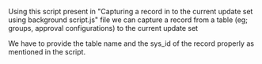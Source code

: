 Using this script present in "Capturing a record in to the current update set using background script.js" file we can capture a record from a table (eg; groups, approval configurations) to the current update set

We have to provide the table name and the sys_id of the record properly as mentioned in the script.
